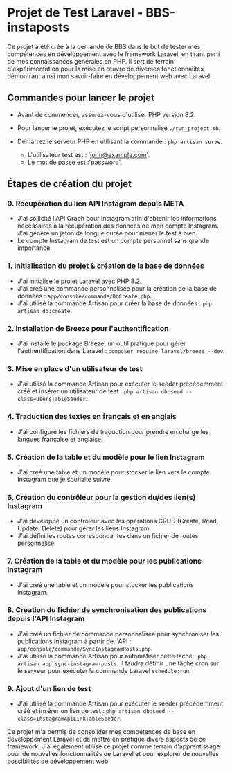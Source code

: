 # Projet de Test Laravel - BBS-instaposts

Ce projet a été créé à la demande de BBS dans le but de tester mes compétences en développement avec le framework
Laravel, en tirant parti de mes connaissances générales en PHP. Il sert de terrain d'expérimentation pour la mise en
œuvre de diverses fonctionnalités, démontrant ainsi mon savoir-faire en développement web avec Laravel.

## Commandes pour lancer le projet

- Avant de commencer, assurez-vous d'utiliser PHP version 8.2.
- Pour lancer le projet, exécutez le script personnalisé `./run_project.sh`.
- Démarrez le serveur PHP en utilisant la commande : `php artisan serve`.

    - L'utilisateur test est : 'john@example.com'.
    - Le mot de passe est :'password'.

## Étapes de création du projet

### 0. Récupération du lien API Instagram depuis META

- J'ai sollicité l'API Graph pour Instagram afin d'obtenir les informations nécessaires à la récupération des données de
  mon compte Instagram. J'ai généré un jeton de longue durée pour mener le test à bien.
- Le compte Instagram de test est un compte personnel sans grande importance.

### 1. Initialisation du projet & création de la base de données

- J'ai initialisé le projet Laravel avec PHP 8.2.
- J'ai créé une commande personnalisée pour la création de la base de données : `app/console/commande/DbCreate.php`.
- J'ai utilisé la commande Artisan pour créer la base de données : `php artisan db:create`.

### 2. Installation de Breeze pour l'authentification

- J'ai installé le package Breeze, un outil pratique pour gérer l'authentification dans
  Laravel : `composer require laravel/breeze --dev`.

### 3. Mise en place d'un utilisateur de test

- J'ai utilisé la commande Artisan pour exécuter le seeder précédemment créé et insérer un utilisateur de
  test : `php artisan db:seed --class=UsersTableSeeder`.

### 4. Traduction des textes en français et en anglais

- J'ai configuré les fichiers de traduction pour prendre en charge les langues française et anglaise.

### 5. Création de la table et du modèle pour le lien Instagram

- J'ai créé une table et un modèle pour stocker le lien vers le compte Instagram que je souhaite suivre.

### 6. Création du contrôleur pour la gestion du/des lien(s) Instagram

- J'ai développé un contrôleur avec les opérations CRUD (Create, Read, Update, Delete) pour gérer les liens Instagram.
- J'ai défini les routes correspondantes dans un fichier de routes personnalisé.

### 7. Création de la table et du modèle pour les publications Instagram

- J'ai créé une table et un modèle pour stocker les publications Instagram.

### 8. Création du fichier de synchronisation des publications depuis l'API Instagram

- J'ai créé un fichier de commande personnalisée pour synchroniser les publications Instagram à partir de
  l'API : `app/console/commande/SyncInstagramPosts.php`.
- J'ai utilisé la commande Artisan pour automatiser cette tâche : `php artisan app:sync-instagram-posts`. Il faudra
  définir une tâche cron sur le serveur pour exécuter la commande Laravel `schedule:run`.

### 9. Ajout d'un lien de test

- J'ai utilisé la commande Artisan pour exécuter le seeder précédemment créé et insérer un lien de
  test : `php artisan db:seed --class=InstagramApiLinkTableSeeder`.

Ce projet m'a permis de consolider mes compétences de base en développement Laravel et de mettre en pratique divers
aspects de ce framework. J'ai également utilisé ce projet comme terrain d'apprentissage pour de nouvelles
fonctionnalités de Laravel et pour explorer de nouvelles possibilités de développement web.
